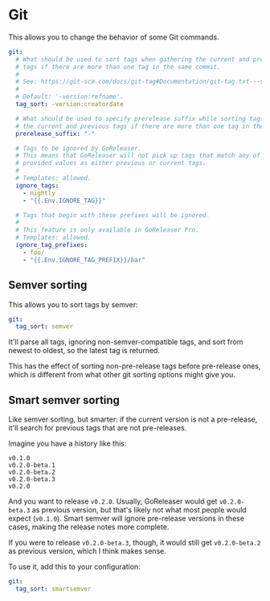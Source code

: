 # Git

This allows you to change the behavior of some Git commands.

```yaml title=".goreleaser.yaml"
git:
  # What should be used to sort tags when gathering the current and previous
  # tags if there are more than one tag in the same commit.
  #
  # See: https://git-scm.com/docs/git-tag#Documentation/git-tag.txt---sortltkeygt
  #
  # Default: '-version:refname'.
  tag_sort: -version:creatordate

  # What should be used to specify prerelease suffix while sorting tags when gathering
  # the current and previous tags if there are more than one tag in the same commit.
  prerelease_suffix: "-"

  # Tags to be ignored by GoReleaser.
  # This means that GoReleaser will not pick up tags that match any of the
  # provided values as either previous or current tags.
  #
  # Templates: allowed.
  ignore_tags:
    - nightly
    - "{{.Env.IGNORE_TAG}}"

  # Tags that begin with these prefixes will be ignored.
  #
  # This feature is only available in GoReleaser Pro.
  # Templates: allowed.
  ignore_tag_prefixes:
    - foo/
    - "{{.Env.IGNORE_TAG_PREFIX}}/bar"
```

## Semver sorting

<!-- md:featpro -->

This allows you to sort tags by semver:

```yaml title=".goreleaser.yaml"
git:
  tag_sort: semver
```

It'll parse all tags, ignoring non-semver-compatible tags, and sort from newest
to oldest, so the latest tag is returned.

This has the effect of sorting non-pre-release tags before pre-release ones,
which is different from what other git sorting options might give you.

## Smart semver sorting

<!-- md:version v2.12-unreleased -->

<!-- md:alpha -->

<!-- md:featpro -->

Like semver sorting, but smarter: if the current version is not a pre-release,
it'll search for previous tags that are not pre-releases.

Imagine you have a history like this:

```
v0.1.0
v0.2.0-beta.1
v0.2.0-beta.2
v0.2.0-beta.3
v0.2.0
```

And you want to release `v0.2.0`.
Usually, GoReleaser would get `v0.2.0-beta.3` as previous version, but that's
likely not what most people would expect (`v0.1.0`).
Smart semver will ignore pre-release versions in these cases, making the release
notes more complete.

If you were to release `v0.2.0-beta.3`, though, it would still get
`v0.2.0-beta.2` as previous version, which I think makes sense.

To use it, add this to your configuration:

```yaml title=".goreleaser.yaml"
git:
  tag_sort: smartsemver
```
